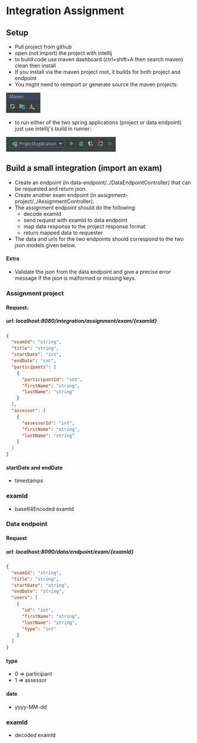 # Integration Assignment

## Setup

-   Pull project from github
-   open (not import) the project with intellij
-   to build code use maven dashboard (ctrl+shift+A then search maven) clean then install
-   If you install via the maven project root, it builds for both project and endpoint
-   You might need to reimport or generate source the maven projects:

![](image/mavenImport.png)
-   to run either of the two spring applications (project or data endpoint) just use intellij's build in runner:

![](image/springRun.png)

## Build a small integration (import an exam)
- Create an endpoint (in data-endpoint/../DataEndpointController) that can be requested and return json.
- Create another exam endpoint (in assignment-project/../AssignmentController).
- The assignment endpoint should do the following:
    -   decode examId
    -   send request with examId to data endpoint
    -   map data response to the project response format
    -   return mapped data to requester
- The data and urls for the two endpoints should correspond to the two json models given below.

#### Extra
- Validate the json from the data endpoint and give a precise error message if the json is malformed or missing keys.


### Assignment project
#### Request:
##### url: localhost:8080/integration/assignment/exam/{examId}
```json
{
  "examId": "string",
  "title": "string",
  "startDate": "int",
  "endDate": "int",
  "participants": [
    {
      "participantId": "int",
      "firstName": "string",
      "lastName": "string"
    }
  ],
  "assessor": [
    {
      "assessorId": "int",
      "firstName": "string",
      "lastName": "string"
    }
  ]
}
```
#### startDate and endDate
 - timestamps
### examId
- base64Encoded examId

### Data endpoint
#### Request 
##### url: localhost:8090/data/endpoint/exam/{examId}
```json
{
  "examId": "string",
  "title": "string",
  "startDate": "string",
  "endDate": "string",
  "users": [
    {
      "id": "int",
      "firstName": "string",
      "lastName": "string",
      "type": "int"
    }
  ]
}
```

#### type
- 0 => participant
- 1 => assessor

#### date
- yyyy-MM-dd

### examId
 - decoded examId